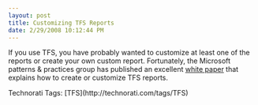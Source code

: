 ```yaml
---
layout: post
title: Customizing TFS Reports
date: 2/29/2008 10:12:44 PM
---
```


If you use TFS, you have probably wanted to customize at least one of the reports or create your own custom report. Fortunately, the Microsoft patterns & practices group has published an excellent [white paper](http://msdn2.microsoft.com/en-gb/library/bb906045.aspx) that explains how to create or customize TFS reports.
 <div class="wlWriterSmartContent" id="scid:0767317B-992E-4b12-91E0-4F059A8CECA8:c0363eb9-f706-443c-a37e-f26915bd288f" style="padding-right: 0px; display: inline; padding-left: 0px; padding-bottom: 0px; margin: 0px; padding-top: 0px">Technorati Tags: [TFS](http://technorati.com/tags/TFS)</div>
